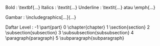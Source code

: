 Bold        : \textbf{...}
Italics     : \textit{...}
Underline   : \textit{...} atau \emph{...}

Gambar  : \includegraphics[...]{...}

Daftar Level :  -1 	\part{part}
                0 	\chapter{chapter}
                1 	\section{section}
                2 	\subsection{subsection}
                3 	\subsubsection{subsubsection}
                4 	\paragraph{paragraph}
                5 	\subparagraph{subparagraph}
